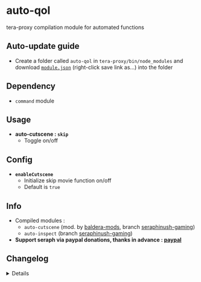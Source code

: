 # auto-qol
tera-proxy compilation module for automated functions

## Auto-update guide
- Create a folder called `auto-qol` in `tera-proxy/bin/node_modules` and download [`module.json`](https://raw.githubusercontent.com/seraphinush-gaming/auto-qol/master/module.json) (right-click save link as...) into the folder

## Dependency
- `command` module

## Usage
- __auto-cutscene : `skip`__
  - Toggle on/off

## Config
- __`enableCutscene`__
  - Initialize skip movie function on/off
  - Default is `true`

## Info
- Compiled modules :
  - `auto-cutscene` (mod. by [baldera-mods](https://github.com/baldera-mods), branch [seraphinush-gaming](https://github.com/ylennia-archives/auto-cutscene))
  - `auto-inspect` (branch [seraphinush-gaming](https://github.com/ylennia-archives/auto-inspect))
- **Support seraph via paypal donations, thanks in advance : [paypal](https://www.paypal.me/seraphinush)**

## Changelog
<details>

    2.00
    - Refactored into submodules
    1.00
    - Initial commit

</details>